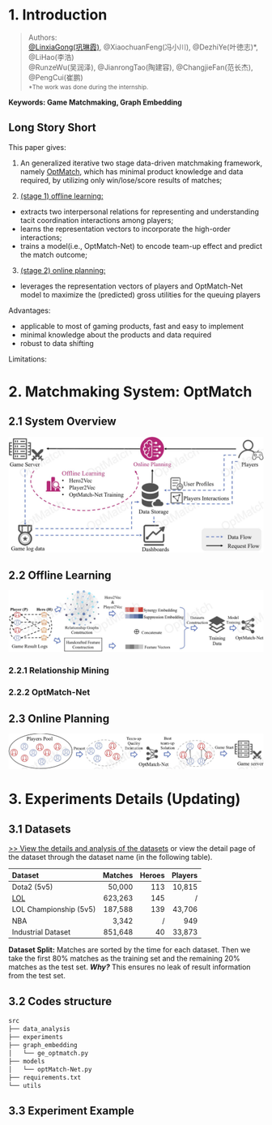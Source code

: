# 1. Introduction
> Authors: 
> <br>[@LinxiaGong(巩琳霞)](https://linxiagong.github.io/), @XiaochuanFeng(冯小川), @DezhiYe(叶徳志)\*, @LiHao(李浩)
> <br>@RunzeWu(吴润泽), @JianrongTao(陶建容), @ChangjieFan(范长杰), @PengCui(崔鹏)
> <br><small>\*The work was done during the internship.</small>

<strong>Keywords: Game Matchmaking, Graph Embedding</strong>

## Long Story Short  

This paper gives:

1. An generalized iterative two stage data-driven matchmaking framework, namely [OptMatch](#21-system-overview), which has minimal product knowledge and data required, by utilizing only win/lose/score results of matches;

2. [(stage 1) offline learning:](#22-offline-learning)
- extracts two interpersonal relations for representing and understanding tacit coordination interactions among players;
- learns the representation vectors to incorporate the high-order interactions;
- trains a model(i.e., OptMatch-Net) to encode team-up effect and predict the match outcome;

3. [(stage 2) online planning:](#23-online-planning)
- leverages the representation vectors of players and OptMatch-Net model to maximize the (predicted) gross utilities for the queuing players

Advantages: 
- applicable to most of gaming products, fast and easy to implement
- minimal knowledge about the products and data required
- robust to data shifting

Limitations:

# 2. Matchmaking System: OptMatch
## 2.1 System Overview
![System_TwoStage](./assets/pics/System_TwoStage.jpg)

## 2.2 Offline Learning
![System_OfflineLearn](./assets/pics/System_OfflineLearn.jpg)
### 2.2.1 Relationship Mining

### 2.2.2 OptMatch-Net

## 2.3 Online Planning
![System_OnlinePlan](./assets/pics/System_OnlinePlan.jpg)


# 3. Experiments Details (Updating)
## 3.1 Datasets
[>> View the details and analysis of the datasets](./data_analysis/)
or view the detail page of the dataset through the dataset name (in the following table).

| Dataset        | Matches          | Heroes | Players |
|:-------------|------------------:|------:|------:|
| Dota2 (5v5)      | 50,000 | 113 | 10,815  |
|[LOL](./data_analysis/lol/)| 623,263 | 145 | / |
| LOL Championship (5v5) | 187,588   | 139 | 43,706  |
| NBA           | 3,342      | / | 949   |
| Industrial Dataset           | 851,648 | 40 | 33,873  |

<b>Dataset Split:</b>
Matches are sorted by the time for each dataset. Then we take the first 80% matches as the training set and the remaining 20% matches as the test set.
<em><b>Why?</b></em> This ensures no leak of result information from the test set.

## 3.2 Codes structure

```
src
├── data_analysis
├── experiments
├── graph_embedding
│   └── ge_optmatch.py
├── models
│   └── optMatch-Net.py
├── requirements.txt
└── utils
```

## 3.3 Experiment Example
